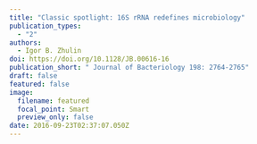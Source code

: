 ```yaml
---
title: "Classic spotlight: 16S rRNA redefines microbiology"
publication_types:
  - "2"
authors:
  - Igor B. Zhulin
doi: https://doi.org/10.1128/JB.00616-16
publication_short: " Journal of Bacteriology 198: 2764-2765"
draft: false
featured: false
image:
  filename: featured
  focal_point: Smart
  preview_only: false
date: 2016-09-23T02:37:07.050Z
---
```

